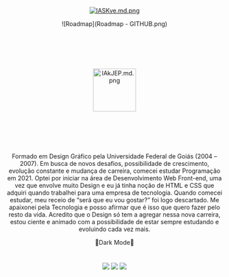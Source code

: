 <div align="center">



[![lASKve.md.png](https://iili.io/lA4O57.png)](https://freeimage.host/i/lASKve)
 
![Roadmap](Roadmap - GITHUB.png)
 


<br>
<br>
<br>
<br>


<a href="https://freeimage.host/i/lAkJEP"><img src="https://iili.io/lAkJEP.md.png" alt="lAkJEP.md.png" width="100px" border="0"></a>



</div>

<br>
<br>
<br>
<br>




<p align="center">Formado em Design Gráfico pela Universidade Federal de Goiás (2004 – 2007).
Em busca de novos desafios, possibilidade de crescimento, evolução constante e mudança de carreira, comecei estudar Programação em 2021.
Optei por iniciar na área de Desenvolvimento Web Front-end, uma vez que envolve muito Design e eu já tinha noção de HTML e CSS que adquiri quando trabalhei para uma empresa de tecnologia. 
Quando comecei estudar, meu receio de “será que eu vou gostar?” foi logo descartado. Me apaixonei pela Tecnologia e posso afirmar que é isso que quero fazer pelo resto da vida. 
Acredito que o Design só tem a agregar nessa nova carreira, estou ciente e animado com a possibilidade de estar sempre estudando e evoluindo cada vez mais. </p>

<p align="center"> 🖤Dark Mode🖤 </p>

# 
<div align="center">
<a href="https://github.com/vh238" target="_blank"><img src="https://img.shields.io/badge/GitHub-100000?style=for-the-badge&logo=github&logoColor=white" target="_blank"></a>
<a href="#" target="_blank"><img src="https://img.shields.io/badge/-LinkedIn-%230077B5?style=for-the-badge&logo=linkedin&logoColor=white" target="_blank"></a> 
<a href = "mailto:logosgrs@gmail.com"><img src="https://img.shields.io/badge/-Gmail-%23333?style=for-the-badge&logo=gmail&logoColor=white" target="_blank"></a>
</div>
